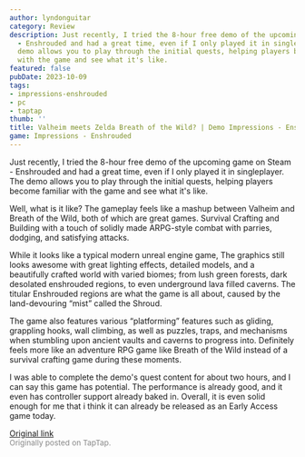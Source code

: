 ```yaml
---
author: lyndonguitar
category: Review
description: Just recently, I tried the 8-hour free demo of the upcoming game on Steam
  - Enshrouded and had a great time, even if I only played it in singleplayer. The
  demo allows you to play through the initial quests, helping players become familiar
  with the game and see what it's like.
featured: false
pubDate: 2023-10-09
tags:
- impressions-enshrouded
- pc
- taptap
thumb: ''
title: Valheim meets Zelda Breath of the Wild? | Demo Impressions - Enshrouded
game: Impressions - Enshrouded
---
```

Just recently, I tried the 8-hour free demo of the upcoming game on Steam - Enshrouded and had a great time, even if I only played it in singleplayer. The demo allows you to play through the initial quests, helping players become familiar with the game and see what it's like.

Well, what is it like?
The gameplay feels like a mashup between Valheim and Breath of the Wild, both of which are great games. Survival Crafting and Building with a touch of solidly made ARPG-style combat with parries, dodging, and satisfying attacks.

While it looks like a typical modern unreal engine game, The graphics still looks awesome with great lighting effects, detailed models, and a beautifully crafted world with varied biomes; from lush green forests, dark desolated enshrouded regions, to even underground lava filled caverns. The titular Enshrouded regions are what the game is all about, caused by the land-devouring “mist” called the Shroud.

The game also features various “platforming” features such as gliding, grappling hooks, wall climbing, as well as puzzles, traps, and mechanisms when stumbling upon ancient vaults and caverns to progress into. Definitely feels more like an adventure RPG game like Breath of the Wild instead of a survival crafting game during these moments.

I was able to complete the demo's quest content for about two hours, and I can say this game has potential. The performance is already good, and it even has controller support already baked in. Overall, it is even solid enough for me that i think it can already be released as an Early Access game today.

[Original link](https://www.taptap.io/post/6407368)<br><span style="font-size: 0.95em; color: #888;">Originally posted on TapTap.</span>